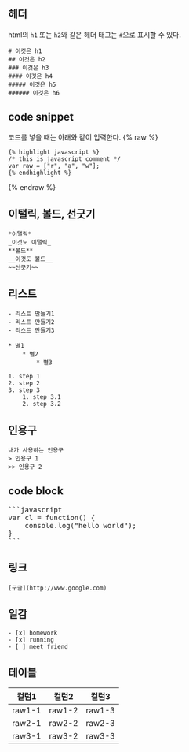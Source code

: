 ## 헤더
html의 `h1` 또는 `h2`와 같은 헤더 태그는 `#`으로 표시할 수 있다.

```
# 이것은 h1
## 이것은 h2
### 이것은 h3
#### 이것은 h4
##### 이것은 h5
###### 이것은 h6
```

## code snippet
코드를 넣을 때는 아래와 같이 입력한다.
{% raw %}
```
{% highlight javascript %}
/* this is javascript comment */
var raw = ["r", "a", "w"];
{% endhighlight %}
```
{% endraw %}

## 이탤릭, 볼드, 선긋기
```
*이탤릭*
_이것도 이탤릭_
**볼드**
__이것도 볼드__
~~선긋기~~
```

## 리스트
```
- 리스트 만들기1
- 리스트 만들기2
- 리스트 만들기3

* 별1
    * 별2
        * 별3

1. step 1
2. step 2
3. step 3
    1. step 3.1
    2. step 3.2
```

## 인용구
```
내가 사용하는 인용구
> 인용구 1
>> 인용구 2
```

## code block

<pre>
```javascript
var cl = function() {
    console.log("hello world");
}
```
</pre>

## 링크
```
[구글](http://www.google.com)
```

## 일감

```
- [x] homework
- [x] running
- [ ] meet friend
```

## 테이블

컬럼1 | 컬럼2 | 컬럼3
---|---|---
raw1-1 | raw1-2 | raw1-3
raw2-1 | raw2-2 | raw2-3
raw3-1 | raw3-2 | raw3-3